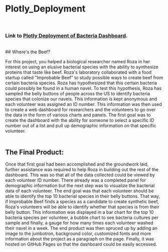 # Plotly_Deployment
<br>

### Link to [Plotly Deployment of Bacteria Dashboard](https://hackunit.github.io/plotly_deploy/).

<br>
## Where's the Beef?

For this project, you helped a biological researcher named Roza in her interest on using an elusive bacterial species with the ability to 
synthesize proteins that taste like beef. Roza's laboratory collaborated with a food startup called "Improbable Beef" to study possible 
ways to create beef from certain bacteria species. Roza has hypothesized that this certain bacteria could possibly be found in a human 
navel. To test this hypothesis, Roza has sampled the belly buttons of people across the US to identify bacteria species that colonize our 
navels. This information is kept anonymous and each volunteer was assigned an ID number. This information was then used to create a web 
dashboard for researchers and the volunteers to go over the data in the form of various charts and panels. The first goal was to create the 
dashboard with the ability for someone to select a specific ID number out of a list and pull up demographic information on that specific 
volunteer.
<br>
<br>
## The Final Product:

Once that first goal had been accomplished and the groundwork laid, further assistance was required to help Roza in building out the rest 
of the dashboard. This was so that all of the data collected could be viewed by each volunteer ID number. There already was a completed 
panel for demographic information but the next step was to visualize the bacterial data of each volunteer. The end goal was that each 
volunteer should be able to identify the top 10 bacterial species in their belly buttons. That way, if Improbable Beef finds a species as a 
candidate to create synthetic beef, Roza's volunteers will be able to identify whether that species is from their belly button. This 
information was displayed in a bar chart for the top 10 bacteria species per volunteer, a bubble chart to see bacteria cultures per sample 
and finally, a gauge for how many times each volunteer washed their navel in a week. The end product was then spruced up by adding an image to the jumbotron, background color, customized fonts and more information about the project as a paragraph on the page. Finally, it was hosted on 
GitHub Pages so that the dashboard could be easily accessed.

